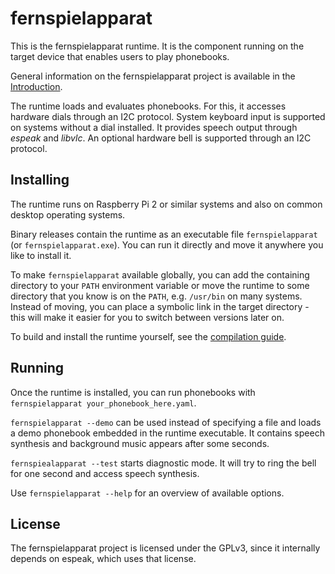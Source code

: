 # fernspielapparat
This is the fernspielapparat runtime. It is the component running
on the target device that enables users to play phonebooks.

General information on the fernspielapparat project is available
in the [Introduction](https://github.com/krachzack/fernspielapparat/blob/master/doc/Introduction.md).

The runtime loads and evaluates phonebooks. For this, it accesses
hardware dials through an I2C protocol. System keyboard input is
supported on systems without a dial installed. It provides speech
output through _espeak_ and _libvlc_. An optional hardware bell
is supported through an I2C protocol.

## Installing
The runtime runs on Raspberry Pi 2 or similar systems and also on
common desktop operating systems.

Binary releases contain the runtime as an executable file
`fernspielapparat` (or `fernspielapparat.exe`). You can run
it directly and move it anywhere you like to install it.

To make `fernspielapparat` available globally, you can add the
containing directory to your `PATH` environment variable or
move the runtime to some directory that you know is on the
`PATH`, e.g. `/usr/bin` on many systems. Instead of moving,
you can place a symbolic link in the target directory - this
will make it easier for you to switch between versions later
on.

To build and install the runtime yourself, see the
[compilation guide](COMPILE.md).

## Running
Once the runtime is installed, you can run phonebooks with
`fernspielapparat your_phonebook_here.yaml`.

`fernspielapparat --demo` can be used instead of specifying
a file and loads a demo phonebook embedded in the runtime
executable. It contains speech synthesis and background music
appears after some seconds.

`fernspiealapparat --test` starts diagnostic mode. It will
try to ring the bell for one second and access speech
synthesis.

Use `fernspielapparat --help` for an overview of available
options.

## License
The fernspielapparat project is licensed under the GPLv3, since it
internally depends on espeak, which uses that license.
